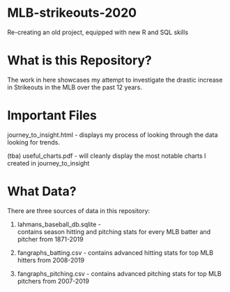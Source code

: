 # MLB-strikeouts-2020

Re-creating an old project, equipped with new R and SQL skills

# What is this Repository?

The work in here showcases my attempt to investigate the drastic increase in Strikeouts in the MLB over the past 12 years.

# Important Files

journey_to_insight.html - displays my process of looking through the data looking for trends.  

(tba) useful_charts.pdf - will cleanly display the most notable charts I created in journey_to_insight

# What Data?

There are three sources of data in this repository:

1. lahmans_baseball_db.sqlite -  
contains season hitting and pitching stats for every MLB batter and pitcher from 1871-2019

2. fangraphs_batting.csv - 
contains advanced hitting stats for top MLB hitters from 2008-2019

2. fangraphs_pitching.csv - 
contains advanced pitching stats for top MLB pitchers from 2007-2019